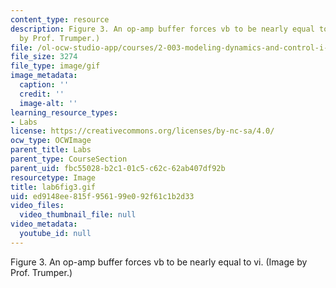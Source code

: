 ```yaml
---
content_type: resource
description: Figure 3. An op-amp buffer forces vb to be nearly equal to vi. (Image
  by Prof. Trumper.)
file: /ol-ocw-studio-app/courses/2-003-modeling-dynamics-and-control-i-spring-2005/ed9148ee815f956199e092f61c1b2d33_lab6fig3.gif
file_size: 3274
file_type: image/gif
image_metadata:
  caption: ''
  credit: ''
  image-alt: ''
learning_resource_types:
- Labs
license: https://creativecommons.org/licenses/by-nc-sa/4.0/
ocw_type: OCWImage
parent_title: Labs
parent_type: CourseSection
parent_uid: fbc55028-b2c1-01c5-c62c-62ab407df92b
resourcetype: Image
title: lab6fig3.gif
uid: ed9148ee-815f-9561-99e0-92f61c1b2d33
video_files:
  video_thumbnail_file: null
video_metadata:
  youtube_id: null
---
```

Figure 3. An op-amp buffer forces vb to be nearly equal to vi. (Image by Prof. Trumper.)